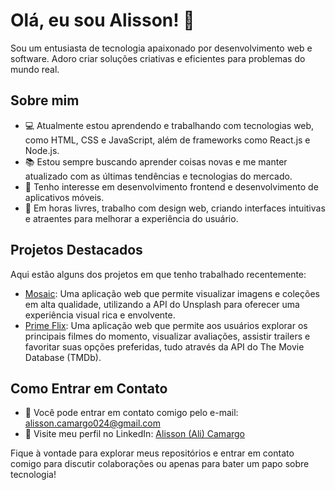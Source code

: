 # Olá, eu sou Alisson! 👋

Sou um entusiasta de tecnologia apaixonado por desenvolvimento web e software. Adoro criar soluções criativas e eficientes para problemas do mundo real.

## Sobre mim

- 💻 Atualmente estou aprendendo e trabalhando com tecnologias web, como HTML, CSS e JavaScript, além de frameworks como React.js e Node.js.
- 📚 Estou sempre buscando aprender coisas novas e me manter atualizado com as últimas tendências e tecnologias do mercado.
- 🌱 Tenho interesse em desenvolvimento frontend e desenvolvimento de aplicativos móveis.
- 🎨 Em horas livres, trabalho com design web, criando interfaces intuitivas e atraentes para melhorar a experiência do usuário.

## Projetos Destacados

Aqui estão alguns dos projetos em que tenho trabalhado recentemente:

- [Mosaic](https://github.com/ali-ali18/Mosaic.git): Uma aplicação web que permite visualizar imagens e coleções em alta qualidade, utilizando a API do Unsplash para oferecer uma experiência visual rica e envolvente.
- [Prime Flix](https://github.com/ali-ali18/prime-flix.git): Uma aplicação web que permite aos usuários explorar os principais filmes do momento, visualizar avaliações, assistir trailers e favoritar suas opções preferidas, tudo através da API do The Movie Database (TMDb).

## Como Entrar em Contato

- 📧 Você pode entrar em contato comigo pelo e-mail: alisson.camargo024@gmail.com
- 🔗 Visite meu perfil no LinkedIn: [Alisson (Ali) Camargo](https://www.linkedin.com/in/alissoncamargo)
<!-- 
🌐 Confira meu portfólio online: [Seu Portfólio](link para o seu portfólio) 
-->

Fique à vontade para explorar meus repositórios e entrar em contato comigo para discutir colaborações ou apenas para bater um papo sobre tecnologia!
